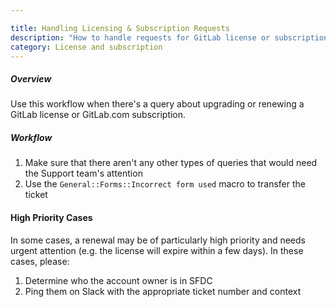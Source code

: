 ```yaml
---

title: Handling Licensing & Subscription Requests
description: "How to handle requests for GitLab license or subscription upgrades or renewals"
category: License and subscription
---
```




##### Overview

Use this workflow when there's a query about upgrading or renewing a GitLab
license or GitLab.com subscription.

##### Workflow

1. Make sure that there aren't any other types of queries that would need the Support team's attention
1. Use the `General::Forms::Incorrect form used` macro to transfer the ticket

#### High Priority Cases

In some cases, a renewal may be of particularly high priority and needs urgent attention (e.g. the license
will expire within a few days). In these cases, please:

1. Determine who the account owner is in SFDC
1. Ping them on Slack with the appropriate ticket number and context
